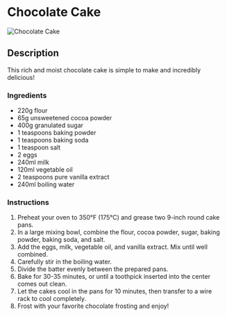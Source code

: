 # Chocolate Cake
![Chocolate Cake](https://i0.wp.com/www.wyldflour.com/wp-content/uploads/2019/04/Chocolate-Cake-with-Strawberry-Buttercream.jpg?w=1360&ssl=1)
## Description
This rich and moist chocolate cake is simple to make and incredibly delicious!

### Ingredients
- 220g flour
- 65g unsweetened cocoa powder
- 400g granulated sugar
- 1 teaspoons baking powder
- 1 teaspoons baking soda
- 1 teaspoon salt
- 2 eggs
- 240ml milk
- 120ml vegetable oil
- 2 teaspoons pure vanilla extract
- 240ml boiling water

### Instructions
1. Preheat your oven to 350°F (175°C) and grease two 9-inch round cake pans.
2. In a large mixing bowl, combine the flour, cocoa powder, sugar, baking powder, baking soda, and salt.
3. Add the eggs, milk, vegetable oil, and vanilla extract. Mix until well combined.
4. Carefully stir in the boiling water.
5. Divide the batter evenly between the prepared pans.
6. Bake for 30-35 minutes, or until a toothpick inserted into the center comes out clean.
7. Let the cakes cool in the pans for 10 minutes, then transfer to a wire rack to cool completely.
8. Frost with your favorite chocolate frosting and enjoy!